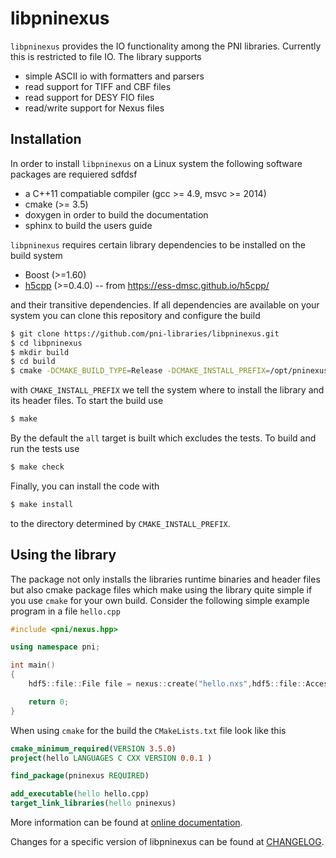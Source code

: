  # libpninexus


`libpninexus` provides the IO functionality among the PNI libraries. Currently this
is restricted to file IO. The library supports

* simple ASCII io with formatters and parsers
* read support for TIFF and CBF files
* read support for DESY FIO files
* read/write support for Nexus files


## Installation

In order to install `libpninexus` on a Linux system the following software packages
are requiered sdfdsf

* a C++11 compatiable compiler (gcc >= 4.9, msvc >= 2014)
* cmake (>= 3.5)
* doxygen in order to build the documentation
* sphinx to build the users guide

`libpninexus` requires certain library dependencies to be installed on the
build system

* Boost (>=1.60)
* [h5cpp](https://github.com/ess-dmsc/h5cpp) (>=0.4.0) -- from https://ess-dmsc.github.io/h5cpp/

and their transitive dependencies. If all dependencies are available on your
system you can clone this repository and configure the build

```bash
$ git clone https://github.com/pni-libraries/libpninexus.git
$ cd libpninexus
$ mkdir build
$ cd build
$ cmake -DCMAKE_BUILD_TYPE=Release -DCMAKE_INSTALL_PREFIX=/opt/pninexus ../
```

with `CMAKE_INSTALL_PREFIX` we tell the system where to install the library
and its header files.
To start the build use

```bash
$ make
```

By the default the `all` target is built which excludes the tests. To build
and run the tests use

```bash
$ make check
```

Finally, you can install the code with

```bash
$ make install
```

to the directory determined by `CMAKE_INSTALL_PREFIX`.

## Using the library

The package not only installs the libraries runtime binaries and header files
but also cmake package files which make using the library quite simple if
you use `cmake` for your own build. Consider the following simple example
program in a file `hello.cpp`

```cpp
#include <pni/nexus.hpp>

using namespace pni;

int main()
{
    hdf5::file::File file = nexus::create("hello.nxs",hdf5::file::AccessFlags::TRUNCATE);

    return 0;
}

```

When using `cmake` for the build the `CMakeLists.txt` file look like this

```cmake
cmake_minimum_required(VERSION 3.5.0)
project(hello LANGUAGES C CXX VERSION 0.0.1 )

find_package(pninexus REQUIRED)

add_executable(hello hello.cpp)
target_link_libraries(hello pninexus)
```

More information can be found at [online documentation](https://pni-libraries.github.io/libpninexus/index.html).

Changes for a specific version of libpninexus can be found
at [CHANGELOG](https://github.com/pni-libraries/libpninexus/blob/develop/CHANGELOG.md).
